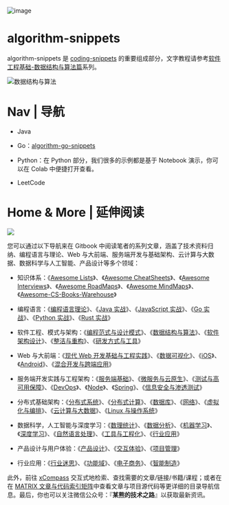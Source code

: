![image](https://user-images.githubusercontent.com/5803001/45917824-f2641680-beaf-11e8-8076-b0f139d88270.png)

# algorithm-snippets

algorithm-snippets 是 [coding-snippets](https://github.com/wxyyxc1992/coding-snippets) 的重要组成部分，文字教程请参考[软件工程基础-数据结构与算法篇](https://github.com/wx-chevalier/SoftwareEngineering-Series)系列。

![数据结构与算法](https://i.postimg.cc/TwJXwHdG/image.png)

# Nav | 导航

- Java

- Go：[algorithm-go-snippets](../algorithm-go-snippets)

- Python：在 Python 部分，我们很多的示例都是基于 Notebook 演示，你可以在 Colab 中便捷打开查看。

- LeetCode

# Home & More | 延伸阅读

![](https://i.postimg.cc/59QVkFPq/image.png)

您可以通过以下导航来在 Gitbook 中阅读笔者的系列文章，涵盖了技术资料归纳、编程语言与理论、Web 与大前端、服务端开发与基础架构、云计算与大数据、数据科学与人工智能、产品设计等多个领域：

- 知识体系：《[Awesome Lists](https://ngte-al.gitbook.io/i/)》、《[Awesome CheatSheets](https://ngte-ac.gitbook.io/i/)》、《[Awesome Interviews](https://github.com/wx-chevalier/Awesome-Interviews)》、《[Awesome RoadMaps](https://github.com/wx-chevalier/Awesome-RoadMaps)》、《[Awesome MindMaps](https://github.com/wx-chevalier/Awesome-MindMaps)》、《[Awesome-CS-Books-Warehouse](https://github.com/wx-chevalier/Awesome-CS-Books-Warehouse)》

- 编程语言：《[编程语言理论](https://ngte-pl.gitbook.io/i/)》、《[Java 实战](https://ngte-pl.gitbook.io/i/java/java)》、《[JavaScript 实战](https://ngte-pl.gitbook.io/i/javascript/javascript)》、《[Go 实战](https://ngte-pl.gitbook.io/i/go/go)》、《[Python 实战](https://ngte-pl.gitbook.io/i/python/python)》、《[Rust 实战](https://ngte-pl.gitbook.io/i/rust/rust)》

- 软件工程、模式与架构：《[编程范式与设计模式](https://ngte-se.gitbook.io/i/)》、《[数据结构与算法](https://ngte-se.gitbook.io/i/)》、《[软件架构设计](https://ngte-se.gitbook.io/i/)》、《[整洁与重构](https://ngte-se.gitbook.io/i/)》、《[研发方式与工具](https://ngte-se.gitbook.io/i/)》

* Web 与大前端：《[现代 Web 开发基础与工程实践](https://ngte-web.gitbook.io/i/)》、《[数据可视化](https://ngte-fe.gitbook.io/i/)》、《[iOS](https://ngte-fe.gitbook.io/i/)》、《[Android](https://ngte-fe.gitbook.io/i/)》、《[混合开发与跨端应用](https://ngte-fe.gitbook.io/i/)》

* 服务端开发实践与工程架构：《[服务端基础](https://ngte-be.gitbook.io/i/)》、《[微服务与云原生](https://ngte-be.gitbook.io/i/)》、《[测试与高可用保障](https://ngte-be.gitbook.io/i/)》、《[DevOps](https://ngte-be.gitbook.io/i/)》、《[Node](https://ngte-be.gitbook.io/i/)》、《[Spring](https://ngte-be.gitbook.io/i/)》、《[信息安全与渗透测试](https://ngte-be.gitbook.io/i/)》

* 分布式基础架构：《[分布式系统](https://ngte-infras.gitbook.io/i/)》、《[分布式计算](https://ngte-infras.gitbook.io/i/)》、《[数据库](https://ngte-infras.gitbook.io/i/)》、《[网络](https://ngte-infras.gitbook.io/i/)》、《[虚拟化与编排](https://ngte-infras.gitbook.io/i/)》、《[云计算与大数据](https://ngte-infras.gitbook.io/i/)》、《[Linux 与操作系统](https://ngte-infras.gitbook.io/i/)》

* 数据科学，人工智能与深度学习：《[数理统计](https://ngte-aidl.gitbook.io/i/)》、《[数据分析](https://ngte-aidl.gitbook.io/i/)》、《[机器学习](https://ngte-aidl.gitbook.io/i/)》、《[深度学习](https://ngte-aidl.gitbook.io/i/)》、《[自然语言处理](https://ngte-aidl.gitbook.io/i/)》、《[工具与工程化](https://ngte-aidl.gitbook.io/i/)》、《[行业应用](https://ngte-aidl.gitbook.io/i/)》

* 产品设计与用户体验：《[产品设计](https://ngte-pd.gitbook.io/i/)》、《[交互体验](https://ngte-pd.gitbook.io/i/)》、《[项目管理](https://ngte-pd.gitbook.io/i/)》

* 行业应用：《[行业迷思](https://github.com/wx-chevalier/Business-Series)》、《[功能域](https://github.com/wx-chevalier/Business-Series)》、《[电子商务](https://github.com/wx-chevalier/Business-Series)》、《[智能制造](https://github.com/wx-chevalier/Business-Series)》

此外，前往 [xCompass](https://wx-chevalier.github.io/home/#/search) 交互式地检索、查找需要的文章/链接/书籍/课程；或者在在 [MATRIX 文章与代码索引矩阵](https://github.com/wx-chevalier/Developer-Zero-To-Mastery)中查看文章与项目源代码等更详细的目录导航信息。最后，你也可以关注微信公众号：『**某熊的技术之路**』以获取最新资讯。
